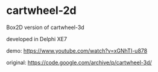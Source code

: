 # cartwheel-2d

Box2D version of cartwheel-3d

developed in Delphi XE7

demo:
https://www.youtube.com/watch?v=xGNhTI-u878

original:
https://code.google.com/archive/p/cartwheel-3d/
